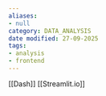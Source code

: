 ```yaml
---
aliases:
- null
category: DATA_ANALYSIS
date modified: 27-09-2025
tags:
- analysis
- frontend
---
```

[[Dash]]
[[Streamlit.io]]

